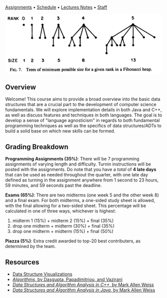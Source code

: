 [Assignments](assignments.md) • [Schedule](schedule.md) • [Lectures Notes](lectures.md) • [Staff](staff.md)

![fibonacci heap](images/fibheap.png)

## Overview
Welcome! This course aims to provide a broad overview into the basic data structures
that are a crucial part to the development of computer science fundamentals. We will
explore implementation details in both Java and C++, as well as discuss features and
techniques in both languages. The goal is to develop a sense of "language agnosticism" in regards
to both fundamental programming techniques as well as the specifics of data structures/ADTs to build
a solid base on which new skills can be formed.

## Grading Breakdown

**Programming Assignments (35%)**: There will be 7 programming assignments of varying length and difficulty.
Turnin instructions will be posted with the assignments. Do note that you have a _total_ of **4 late days**
that can be used as needed throughout the quarter, with one late day defined as turning in the assignment anywhere from
1 second to 23 hours, 59 minutes, and 59 seconds past the deadline.

**Exams (65%)**: There are two midterms (one week 5 and the other week 8) and a final exam. For both midterms, a one-sided
study sheet is allowed, with the final allowing for a two-sided sheet. This percentage will be calculated in one of three ways,
whichever is highest:
1. midterm 1 (15%) + midterm 2 (15%) + final (35%)
2. drop one midterm + midterm (30%) + final (35%)
3. drop one midterm + midterm (15%) + final (50%)

**Piazza (5%)**: Extra credit awarded to top-20 best contributers, as determined by the team.

## Resources

* [Data Structure Visualizations](https://www.cs.usfca.edu/~galles/visualization/Algorithms.html)
* [_Algorithms_, by Dasgupta, Papadimitriou, and Vazirani](http://algorithmics.lsi.upc.edu/docs/Dasgupta-Papadimitriou-Vazirani.pdf)
* [_Data Structures and Algorithm Analysis in C++_, by Mark Allen Weiss](http://iips.icci.edu.iq/images/exam/DataStructuresAndAlgorithmAnalysisInCpp_2014.pdf)
* [_Data Structures and Algorithm Analysis in Java_, by Mark Allen Weiss](http://degas.en.kku.ac.th/courses/198232/book/Data%20Structures%20and%20Algorithm%20Analysis%20in%20Java,%203rd%20Edition.pdf)